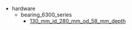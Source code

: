 * hardware
  * bearing_6300_series
    * [130_mm_id_280_mm_od_58_mm_depth](hardware/bearing_6300_series/130_mm_id_280_mm_od_58_mm_depth)
